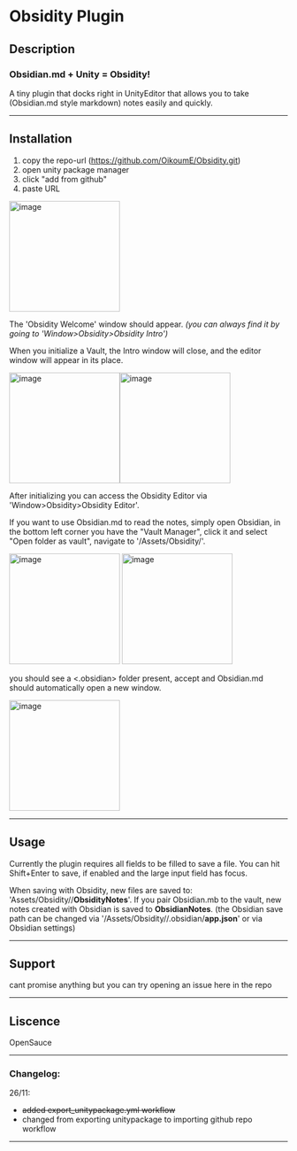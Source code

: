 # Obsidity Plugin
## Description
### Obsidian.md + Unity = Obsidity!

A tiny plugin that docks right in UnityEditor that allows you to take (Obsidian.md style markdown) notes easily and quickly.

---


## Installation
1. copy the repo-url (https://github.com/OikoumE/Obsidity.git)
2. open unity package manager
3. click "add from github"
4. paste URL

<img src="https://github.com/user-attachments/assets/813eda99-27b5-43ee-b4d3-679a3076e993" alt="image" width="200" />

The 'Obsidity Welcome' window should appear.
*(you can always find it by going to 'Window>Obsidity>Obsidity Intro')*

When you initialize a Vault, the Intro window will close, and the editor window will appear in its place.


<img src="https://github.com/user-attachments/assets/6856b136-576b-47af-98d9-0165e0ebbf2b" alt="image" width="200" /><img src="https://github.com/user-attachments/assets/2692f86b-b0ce-4e1e-a934-80f544449091" alt="image" width="200" />

After initializing you can access the Obsidity Editor via 'Window>Obsidity>Obsidity Editor'.

If you want to use Obsidian.md to read the notes, simply open Obsidian, in the bottom left corner you have the "Vault Manager", click it and select "Open folder as vault", 
navigate to '<your unity project path>/Assets/Obsidity/<Name of your vault>'. 


<img src="https://github.com/user-attachments/assets/e7483e1a-b9b6-4036-88ef-5839d0e59b41" alt="image" width="200" />

<img src="https://github.com/user-attachments/assets/49db26e1-77e1-4bf5-8b5a-c0e4e24449c2" alt="image" width="200" />


you should see a <.obsidian> folder present, accept and Obsidian.md should automatically open a new window.


<img src="https://github.com/user-attachments/assets/5097430c-7e16-493b-a72b-5742cd26d749" alt="image" width="200" />

---

## Usage
Currently the plugin requires all fields to be filled to save a file.
You can hit Shift+Enter to save, if enabled and the large input field has focus.

When saving with Obsidity, new files are saved to: 'Assets/Obsidity/<VaultName>/**ObsidityNotes**'.
If you pair Obsidian.mb to the vault, new notes created with Obsidian is saved to **ObsidianNotes**.
(the Obsidian save path can be changed via '/Assets/Obsidity/<YourVault>/.obsidian/**app.json**' or via Obsidian settings)

---

## Support
cant promise anything but you can try opening an issue here in the repo

---

## Liscence
OpenSauce

---

### Changelog:
26/11:
  - ~~added export_unitypackage.yml workflow~~
  - changed from exporting unitypackage to importing github repo workflow
  
---
